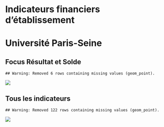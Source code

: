 Indicateurs financiers d’établissement
================

# Université Paris-Seine

## Focus Résultat et Solde

    ## Warning: Removed 6 rows containing missing values (geom_point).

![](université_paris_seine_files/figure-gfm/etab.focus-1.png)<!-- -->

## Tous les indicateurs

    ## Warning: Removed 122 rows containing missing values (geom_point).

![](université_paris_seine_files/figure-gfm/etab-1.png)<!-- -->
